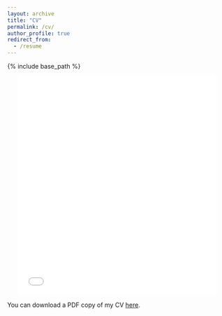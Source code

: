 ```yaml
---
layout: archive
title: "CV"
permalink: /cv/
author_profile: true
redirect_from:
  - /resume
---
```


{% include base_path %}

<p style="text-align:center;"><iframe src="/files/AlirezaCV.pdf" width="90%" height="500" frameborder="no" border="0" marginwidth="0" marginheight="0"></iframe></p>

You can download a PDF copy of my CV [here](/files/AlirezaCV.pdf).